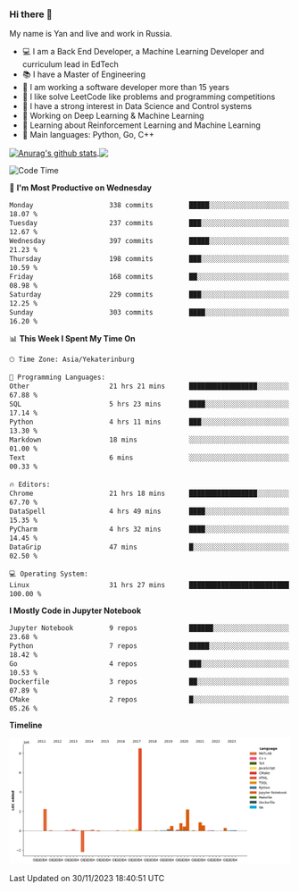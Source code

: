 ### Hi there 👋

My name is Yan and live and work in Russia.

- 💻 I am a Back End Developer, a Machine Learning Developer and curriculum lead in EdTech
- 📚 I have a Master of Engineering
- 🤔 I am working a software developer more than 15 years
- 🌱 I like solve LeetCode like problems and programming competitions
- 📝 I have a strong interest in Data Science and Control systems
- 🔭 Working on Deep Learning & Machine Learning
- 🌱 Learning about Reinforcement Learning and Machine Learning
- 🌟 Main languages: Python, Go, C++

<!--


**yanchick/yanchick** is a ✨ _special_ ✨ repository because its `README.md` (this file) appears on your GitHub profile.

Here are some ideas to get you started:

- I am a self taught Full Stack Developer and a Machine Learning Developer
- 🌱 I’m currently learning ...
- 👯 I’m looking to collaborate on ...
- 🤔 I’m looking for help with ...
- 💬 Ask me about ...
- 📫 How to reach me: ...
- 😄 Pronouns: ...
- ⚡ Fun fact: ...

-->


<a href="https://github.com/anuraghazra/github-readme-stats">
    <img align="center" src="https://github-readme-stats.vercel.app/api?username=yanchick&count_private=true" alt="Anurag's github stats" />
</a>
<a href="https://github.com/anuraghazra/github-readme-stats">
    <img align="center" src="https://github-readme-stats.vercel.app/api/top-langs/?username=yanchick&hide=javascript,html,CSS" />
</a>

<!--START_SECTION:waka-->
![Code Time](http://img.shields.io/badge/Code%20Time-1%2C127%20hrs%2034%20mins-blue)

📅 **I'm Most Productive on Wednesday** 

```text
Monday                   338 commits         █████░░░░░░░░░░░░░░░░░░░░   18.07 % 
Tuesday                  237 commits         ███░░░░░░░░░░░░░░░░░░░░░░   12.67 % 
Wednesday                397 commits         █████░░░░░░░░░░░░░░░░░░░░   21.23 % 
Thursday                 198 commits         ███░░░░░░░░░░░░░░░░░░░░░░   10.59 % 
Friday                   168 commits         ██░░░░░░░░░░░░░░░░░░░░░░░   08.98 % 
Saturday                 229 commits         ███░░░░░░░░░░░░░░░░░░░░░░   12.25 % 
Sunday                   303 commits         ████░░░░░░░░░░░░░░░░░░░░░   16.20 % 
```


📊 **This Week I Spent My Time On** 

```text
🕑︎ Time Zone: Asia/Yekaterinburg

💬 Programming Languages: 
Other                    21 hrs 21 mins      █████████████████░░░░░░░░   67.88 % 
SQL                      5 hrs 23 mins       ████░░░░░░░░░░░░░░░░░░░░░   17.14 % 
Python                   4 hrs 11 mins       ███░░░░░░░░░░░░░░░░░░░░░░   13.30 % 
Markdown                 18 mins             ░░░░░░░░░░░░░░░░░░░░░░░░░   01.00 % 
Text                     6 mins              ░░░░░░░░░░░░░░░░░░░░░░░░░   00.33 % 

🔥 Editors: 
Chrome                   21 hrs 18 mins      █████████████████░░░░░░░░   67.70 % 
DataSpell                4 hrs 49 mins       ████░░░░░░░░░░░░░░░░░░░░░   15.35 % 
PyCharm                  4 hrs 32 mins       ████░░░░░░░░░░░░░░░░░░░░░   14.45 % 
DataGrip                 47 mins             █░░░░░░░░░░░░░░░░░░░░░░░░   02.50 % 

💻 Operating System: 
Linux                    31 hrs 27 mins      █████████████████████████   100.00 % 
```

**I Mostly Code in Jupyter Notebook** 

```text
Jupyter Notebook         9 repos             ██████░░░░░░░░░░░░░░░░░░░   23.68 % 
Python                   7 repos             █████░░░░░░░░░░░░░░░░░░░░   18.42 % 
Go                       4 repos             ███░░░░░░░░░░░░░░░░░░░░░░   10.53 % 
Dockerfile               3 repos             ██░░░░░░░░░░░░░░░░░░░░░░░   07.89 % 
CMake                    2 repos             █░░░░░░░░░░░░░░░░░░░░░░░░   05.26 % 
```



**Timeline**

![Lines of Code chart](https://raw.githubusercontent.com/yanchick/yanchick/main/assets/bar_graph.png)


 Last Updated on 30/11/2023 18:40:51 UTC
<!--END_SECTION:waka-->

